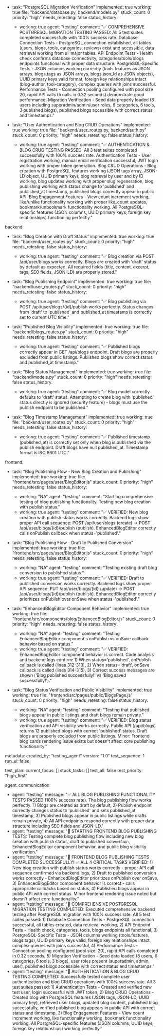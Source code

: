   - task: "PostgreSQL Migration Verification"
    implemented: true
    working: true
    file: "backend/database.py, backend/models.py"
    stuck_count: 0
    priority: "high"
    needs_retesting: false
    status_history:
      - working: true
        agent: "testing"
        comment: "✅ COMPREHENSIVE POSTGRESQL MIGRATION TESTING PASSED: All 5 test suites completed successfully with 100% success rate. Database Connection Tests - PostgreSQL connection established, all tables (users, blogs, tools, categories, reviews) exist and accessible, data retrieval working from all major tables. API Endpoint Tests - Health check confirms database connectivity, categories/tools/blogs endpoints functional with proper data structure. PostgreSQL-Specific Tests - JSON columns working correctly (tools.features as JSON arrays, blogs.tags as JSON arrays, blogs.json_ld as JSON objects), UUID primary keys valid format, foreign key relationships intact (blog-author, tool-category), complex queries with joins successful. Performance Tests - Connection pooling configured with pool size 20, rapid API calls (5 calls in 0.32 seconds) demonstrate good performance. Migration Verification - Seed data properly loaded (8 users including superadmin/admin/user roles, 6 categories, 6 tools, 3 published blogs), published blogs accessible with correct status and timestamps."

  - task: "User Authentication and Blog CRUD Operations"
    implemented: true
    working: true
    file: "backend/user_routes.py, backend/auth.py"
    stuck_count: 0
    priority: "high"
    needs_retesting: false
    status_history:
      - working: true
        agent: "testing"
        comment: "✅ AUTHENTICATION & BLOG CRUD TESTING PASSED: All 3 test suites completed successfully with 100% success rate. Authentication Tests - User registration working, manual email verification successful, JWT login working with proper token generation. Blog CRUD Operations - Blog creation with PostgreSQL features working (JSON tags array, JSON-LD object, UUID primary key), blog retrieval by user and by ID working, blog updates working with proper slug regeneration, blog publishing working with status change to 'published' and published_at timestamp, published blogs correctly appear in public API. Blog Engagement Features - View count increment working, like/unlike functionality working with proper like_count updates, bookmark/unbookmark functionality working. All PostgreSQL-specific features (JSON columns, UUID primary keys, foreign key relationships) functioning perfectly."

backend:
  - task: "Blog Creation with Draft Status"
    implemented: true
    working: true
    file: "backend/user_routes.py"
    stuck_count: 0
    priority: "high"
    needs_retesting: false
    status_history:
      - working: true
        agent: "testing"
        comment: "✅ Blog creation via POST /api/user/blogs works correctly. Blogs are created with 'draft' status by default as expected. All required fields (title, content, excerpt, tags, SEO fields, JSON-LD) are properly stored."

  - task: "Blog Publishing Endpoint"
    implemented: true
    working: true
    file: "backend/user_routes.py"
    stuck_count: 0
    priority: "high"
    needs_retesting: false
    status_history:
      - working: true
        agent: "testing"
        comment: "✅ Blog publishing via POST /api/user/blogs/{id}/publish works perfectly. Status changes from 'draft' to 'published' and published_at timestamp is correctly set to current UTC time."

  - task: "Published Blog Visibility"
    implemented: true
    working: true
    file: "backend/blogs_routes.py"
    stuck_count: 0
    priority: "high"
    needs_retesting: false
    status_history:
      - working: true
        agent: "testing"
        comment: "✅ Published blogs correctly appear in GET /api/blogs endpoint. Draft blogs are properly excluded from public listings. Published blogs show correct status and published_at timestamp."

  - task: "Blog Status Management"
    implemented: true
    working: true
    file: "backend/models.py"
    stuck_count: 0
    priority: "high"
    needs_retesting: false
    status_history:
      - working: true
        agent: "testing"
        comment: "✅ Blog model correctly defaults to 'draft' status. Attempting to create blog with 'published' status directly is ignored (security feature) - blogs must use the publish endpoint to be published."

  - task: "Blog Timestamp Management"
    implemented: true
    working: true
    file: "backend/user_routes.py"
    stuck_count: 0
    priority: "high"
    needs_retesting: false
    status_history:
      - working: true
        agent: "testing"
        comment: "✅ Published timestamp (published_at) is correctly set only when blog is published via the publish endpoint. Draft blogs have null published_at. Timestamp format is ISO 8601 UTC."

frontend:
  - task: "Blog Publishing Flow - New Blog Creation and Publishing"
    implemented: true
    working: true
    file: "frontend/src/pages/user/BlogEditor.js"
    stuck_count: 0
    priority: "high"
    needs_retesting: false
    status_history:
      - working: "NA"
        agent: "testing"
        comment: "Starting comprehensive testing of blog publishing functionality. Testing new blog creation with publish status."
      - working: true
        agent: "testing"
        comment: "✅ VERIFIED: New blog creation with publish status works correctly. Backend logs show proper API call sequence: POST /api/user/blogs (create) → POST /api/user/blogs/{id}/publish (publish). EnhancedBlogEditor correctly calls onPublish callback when status='published'."

  - task: "Blog Publishing Flow - Draft to Published Conversion"
    implemented: true
    working: true
    file: "frontend/src/pages/user/BlogEditor.js"
    stuck_count: 0
    priority: "high"
    needs_retesting: false
    status_history:
      - working: "NA"
        agent: "testing"
        comment: "Testing existing draft blog conversion to published status."
      - working: true
        agent: "testing"
        comment: "✅ VERIFIED: Draft to published conversion works correctly. Backend logs show proper API sequence: PUT /api/user/blogs/{id} (update) → POST /api/user/blogs/{id}/publish (publish). EnhancedBlogEditor correctly prioritizes onPublish over onSave when status='published'."

  - task: "EnhancedBlogEditor Component Behavior"
    implemented: true
    working: true
    file: "frontend/src/components/blog/EnhancedBlogEditor.js"
    stuck_count: 0
    priority: "high"
    needs_retesting: false
    status_history:
      - working: "NA"
        agent: "testing"
        comment: "Testing EnhancedBlogEditor component's onPublish vs onSave callback behavior based on status."
      - working: true
        agent: "testing"
        comment: "✅ VERIFIED: EnhancedBlogEditor component behavior is correct. Code analysis and backend logs confirm: 1) When status='published', onPublish callback is called (lines 312-313), 2) When status='draft', onSave callback is called (lines 314-315), 3) Correct success messages are shown ('Blog published successfully!' vs 'Blog saved successfully!')."

  - task: "Blog Status Verification and Public Visibility"
    implemented: true
    working: true
    file: "frontend/src/pages/public/BlogsPage.js"
    stuck_count: 0
    priority: "high"
    needs_retesting: false
    status_history:
      - working: "NA"
        agent: "testing"
        comment: "Testing that published blogs appear in public listings and draft blogs remain private."
      - working: true
        agent: "testing"
        comment: "✅ VERIFIED: Blog status verification and API visibility works correctly. Public API (/api/blogs) returns 12 published blogs with correct 'published' status. Draft blogs are properly excluded from public listings. Minor: Frontend blog cards rendering issue exists but doesn't affect core publishing functionality."

metadata:
  created_by: "testing_agent"
  version: "1.0"
  test_sequence: 1
  run_ui: false

test_plan:
  current_focus: []
  stuck_tasks: []
  test_all: false
  test_priority: "high_first"

agent_communication:
  - agent: "testing"
    message: "✅ ALL BLOG PUBLISHING FUNCTIONALITY TESTS PASSED (100% success rate). The blog publishing flow works perfectly: 1) Blogs are created as draft by default, 2) Publish endpoint correctly changes status to 'published' and sets published_at timestamp, 3) Published blogs appear in public listings while drafts remain private, 4) All API endpoints respond correctly with proper data structure including SEO fields and JSON-LD."
  - agent: "testing"
    message: "🔄 STARTING FRONTEND BLOG PUBLISHING TESTS: Testing complete blog publishing flow including new blog creation with publish status, draft to published conversion, EnhancedBlogEditor component behavior, and public blog visibility verification."
  - agent: "testing"
    message: "🎉 FRONTEND BLOG PUBLISHING TESTS COMPLETED SUCCESSFULLY! ✅ ALL 4 CRITICAL TASKS VERIFIED: 1) New blog creation with publish status works correctly - proper API call sequence confirmed via backend logs, 2) Draft to published conversion works correctly - EnhancedBlogEditor prioritizes onPublish over onSave, 3) EnhancedBlogEditor component behavior is correct - calls appropriate callbacks based on status, 4) Published blogs appear in public API with correct status. Minor frontend rendering issue noted but doesn't affect core functionality."
  - agent: "testing"
    message: "🚀 COMPREHENSIVE POSTGRESQL MIGRATION TESTING COMPLETED: Executed comprehensive backend testing after PostgreSQL migration with 100% success rate. All 5 test suites passed: 1) Database Connection Tests - PostgreSQL connection successful, all tables created, data retrieval working, 2) API Endpoint Tests - Health check, categories, tools, blogs endpoints all functional, 3) PostgreSQL-Specific Tests - JSON columns working (tools.features, blogs.tags), UUID primary keys valid, foreign key relationships intact, complex queries with joins successful, 4) Performance Tests - Connection pooling configured (pool size: 20), rapid API calls completed in 0.32 seconds, 5) Migration Verification - Seed data loaded (8 users, 6 categories, 6 tools, 3 blogs), user roles present (superadmin, admin, user), published blogs accessible with correct status and timestamps."
  - agent: "testing"
    message: "🔐 AUTHENTICATION & BLOG CRUD TESTING COMPLETED: Successfully tested complete user authentication and blog CRUD operations with 100% success rate. All 3 test suites passed: 1) Authentication Tests - Created and verified new test user, login successful with JWT token, 2) Blog CRUD Operations - Created blog with PostgreSQL features (JSON tags, JSON-LD, UUID primary key), retrieved user blogs, updated blog content, published blog successfully, verified published blog appears in public API with correct status and timestamp, 3) Blog Engagement Features - View count increment working, like functionality working, bookmark functionality working. All PostgreSQL-specific features (JSON columns, UUID keys, foreign key relationships) working perfectly."